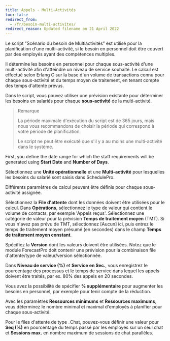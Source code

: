 ```yaml
---
title: Appels - Multi-Activités
toc: false
redirect_from:
  - /fr/besoin-multi-activites/
redirect_reason: Updated filename on 21 April 2022
---
```


Le script "Scénario du besoin de Multiactivités" est utilisé pour la planification d'une multi-activité, si le besoin en personnel doit être couvert par des employés ayant des compétences multiples.

Il détermine les besoins en personnel pour chaque sous-activité d'une multi-activité afin d'atteindre un niveau de service souhaité.
Le calcul est effectué selon Erlang C sur la base d'un volume de transactions connu pour chaque sous-activité et du temps moyen de traitement, en tenant compte des temps d'attente prévus.

Dans le script, vous pouvez utiliser une prévision existante pour déterminer les besoins en salariés pour chaque **sous-activité** de la multi-activité.

> Remarque
>
> La période maximale d'exécution du script est de 365 jours, mais nous vous recommandons de choisir la période qui correspond à votre période de planification.
> 
> Le script ne peut être exécuté que s'il y a au moins une multi-activité dans le système.

First, you define the date range for which the staff requirements will be generated using **Start Date** and **Number of Days**.

Sélectionnez une **Unité opérationnelle** et une **Multi-activité** pour lesquelles les besoins du salarié sont saisis dans SchedulePro.

Différents paramètres de calcul peuvent être définis pour chaque sous-activité assignée.

Sélectionnez la **File d'attente** dont les données doivent être utilisées pour le calcul. Dans **Opérations**, sélectionnez le type de valeur qui contient le volume de contacts, par exemple 'Appels reçus'. Sélectionnez une catégorie de valeur pour la prévision **Temps de traitement moyen** (TMT). Si vous n'avez pas prévu de TMT, sélectionnez [Aucun] ici, puis entrez le temps de traitement moyen présumé (en secondes) dans le champ **Temps de traitement moyen constant**.

Spécifiez la **Version** dont les valeurs doivent être utilisées. Notez que le module ForecastPro doit contenir une prévision pour la combinaison file d'attente/type de valeur/version sélectionnée.

Dans **Niveau de service (%)** et **Service en Sec.**, vous enregistrez le pourcentage des processus et le temps de service dans lequel les appels doivent être traités, par ex. 80% des appels en 20 secondes.

Vous avez la possibilité de spécifier **% supplémentaire** pour augmenter les besoins en personnel, par exemple pour tenir compte de la réduction.

Avec les paramètres **Ressources minimums** et **Ressources maximums**, vous déterminez le nombre minimal et maximal d'employés à planifier pour chaque sous-activité.

Pour le files d'attente de type _Chat, pouvez-vous définir une valeur pour **Seq (%)** en pourcentage du temps passé par les employés sur un seul chat et **Sessions max.** en nombre maximum de sessions de chat parallèles.
